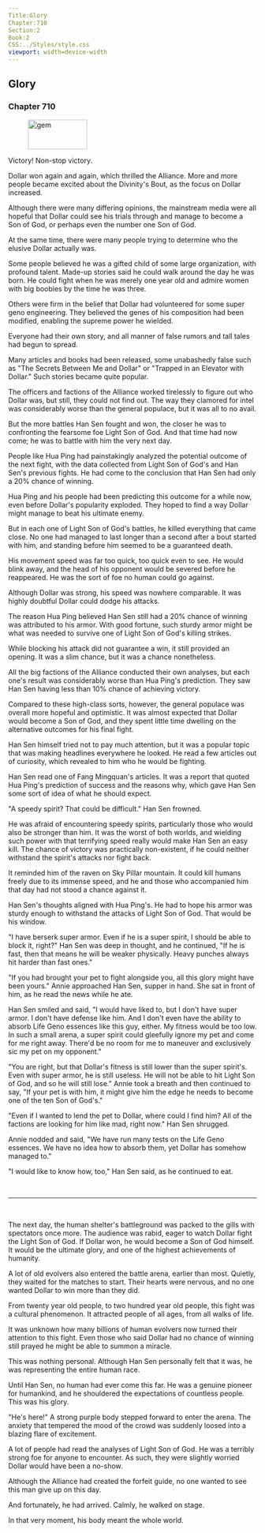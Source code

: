 ```yaml
---
Title:Glory 
Chapter:710 
Section:2 
Book:2 
CSS:../Styles/style.css 
viewport: width=device-width
---
```

  
## Glory
### Chapter 710
  
<figure>
	<img src="../Images/gem.gif" alt="gem" id="gem" width="120" height="60" />
</figure>
  

  
Victory! Non-stop victory.

Dollar won again and again, which thrilled the Alliance. More and more people became excited about the Divinity's Bout, as the focus on Dollar increased.

Although there were many differing opinions, the mainstream media were all hopeful that Dollar could see his trials through and manage to become a Son of God, or perhaps even the number one Son of God.

At the same time, there were many people trying to determine who the elusive Dollar actually was.

Some people believed he was a gifted child of some large organization, with profound talent. Made-up stories said he could walk around the day he was born. He could fight when he was merely one year old and admire women with big boobies by the time he was three.

Others were firm in the belief that Dollar had volunteered for some super geno engineering. They believed the genes of his composition had been modified, enabling the supreme power he wielded.

Everyone had their own story, and all manner of false rumors and tall tales had begun to spread.

Many articles and books had been released, some unabashedly false such as "The Secrets Between Me and Dollar" or "Trapped in an Elevator with Dollar." Such stories became quite popular.

The officers and factions of the Alliance worked tirelessly to figure out who Dollar was, but still, they could not find out. The way they clamored for intel was considerably worse than the general populace, but it was all to no avail.

But the more battles Han Sen fought and won, the closer he was to confronting the fearsome foe Light Son of God. And that time had now come; he was to battle with him the very next day.

People like Hua Ping had painstakingly analyzed the potential outcome of the next fight, with the data collected from Light Son of God's and Han Sen's previous fights. He had come to the conclusion that Han Sen had only a 20% chance of winning.

Hua Ping and his people had been predicting this outcome for a while now, even before Dollar's popularity exploded. They hoped to find a way Dollar might manage to beat his ultimate enemy.

But in each one of Light Son of God's battles, he killed everything that came close. No one had managed to last longer than a second after a bout started with him, and standing before him seemed to be a guaranteed death.

His movement speed was far too quick, too quick even to see. He would blink away, and the head of his opponent would be severed before he reappeared. He was the sort of foe no human could go against.

Although Dollar was strong, his speed was nowhere comparable. It was highly doubtful Dollar could dodge his attacks.

The reason Hua Ping believed Han Sen still had a 20% chance of winning was attributed to his armor. With good fortune, such sturdy armor might be what was needed to survive one of Light Son of God's killing strikes.

While blocking his attack did not guarantee a win, it still provided an opening. It was a slim chance, but it was a chance nonetheless.

All the big factions of the Alliance conducted their own analyses, but each one's result was considerably worse than Hua Ping's prediction. They saw Han Sen having less than 10% chance of achieving victory.

Compared to these high-class sorts, however, the general populace was overall more hopeful and optimistic. It was almost expected that Dollar would become a Son of God, and they spent little time dwelling on the alternative outcomes for his final fight.

Han Sen himself tried not to pay much attention, but it was a popular topic that was making headlines everywhere he looked. He read a few articles out of curiosity, which revealed to him who he would be fighting.

Han Sen read one of Fang Mingquan's articles. It was a report that quoted Hua Ping's prediction of success and the reasons why, which gave Han Sen some sort of idea of what he should expect.

"A speedy spirit? That could be difficult." Han Sen frowned.

He was afraid of encountering speedy spirits, particularly those who would also be stronger than him. It was the worst of both worlds, and wielding such power with that terrifying speed really would make Han Sen an easy kill. The chance of victory was practically non-existent, if he could neither withstand the spirit's attacks nor fight back.

It reminded him of the raven on Sky Pillar mountain. It could kill humans freely due to its immense speed, and he and those who accompanied him that day had not stood a chance against it.

Han Sen's thoughts aligned with Hua Ping's. He had to hope his armor was sturdy enough to withstand the attacks of Light Son of God. That would be his window.

"I have berserk super armor. Even if he is a super spirit, I should be able to block it, right?" Han Sen was deep in thought, and he continued, "If he is fast, then that means he will be weaker physically. Heavy punches always hit harder than fast ones."

"If you had brought your pet to fight alongside you, all this glory might have been yours." Annie approached Han Sen, supper in hand. She sat in front of him, as he read the news while he ate.

Han Sen smiled and said, "I would have liked to, but I don't have super armor. I don't have defense like him. And I don't even have the ability to absorb Life Geno essences like this guy, either. My fitness would be too low. In such a small arena, a super spirit could gleefully ignore my pet and come for me right away. There'd be no room for me to maneuver and exclusively sic my pet on my opponent."

"You are right, but that Dollar's fitness is still lower than the super spirit's. Even with super armor, he is still useless. He will not be able to hit Light Son of God, and so he will still lose." Annie took a breath and then continued to say, "If your pet is with him, it might give him the edge he needs to become one of the ten Son of God's."

"Even if I wanted to lend the pet to Dollar, where could I find him? All of the factions are looking for him like mad, right now." Han Sen shrugged.

Annie nodded and said, "We have run many tests on the Life Geno essences. We have no idea how to absorb them, yet Dollar has somehow managed to."

"I would like to know how, too," Han Sen said, as he continued to eat.

<br>

*****

<br>

The next day, the human shelter's battleground was packed to the gills with spectators once more. The audience was rabid, eager to watch Dollar fight the Light Son of God. If Dollar won, he would become a Son of God himself. It would be the ultimate glory, and one of the highest achievements of humanity.

A lot of old evolvers also entered the battle arena, earlier than most. Quietly, they waited for the matches to start. Their hearts were nervous, and no one wanted Dollar to win more than they did.

From twenty year old people, to two hundred year old people, this fight was a cultural phenomenon. It attracted people of all ages, from all walks of life.

It was unknown how many billions of human evolvers now turned their attention to this fight. Even those who said Dollar had no chance of winning still prayed he might be able to summon a miracle.

This was nothing personal. Although Han Sen personally felt that it was, he was representing the entire human race.

Until Han Sen, no human had ever come this far. He was a genuine pioneer for humankind, and he shouldered the expectations of countless people. This was his glory.

"He's here!" A strong purple body stepped forward to enter the arena. The anxiety that tempered the mood of the crowd was suddenly loosed into a blazing flare of excitement.

A lot of people had read the analyses of Light Son of God. He was a terribly strong foe for anyone to encounter. As such, they were slightly worried Dollar would have been a no-show.

Although the Alliance had created the forfeit guide, no one wanted to see this man give up on this day.

And fortunately, he had arrived. Calmly, he walked on stage.

In that very moment, his body meant the whole world.